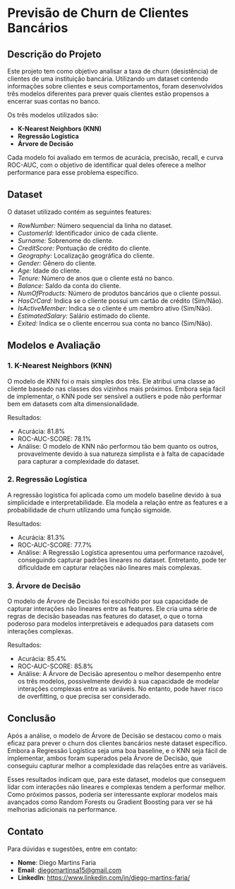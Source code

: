 # Previsão de Churn de Clientes Bancários

## Descrição do Projeto
Este projeto tem como objetivo analisar a taxa de churn (desistência) de clientes de uma instituição bancária. Utilizando um dataset contendo informações sobre clientes e seus comportamentos, foram desenvolvidos três modelos diferentes para prever quais clientes estão propensos a encerrar suas contas no banco.

Os três modelos utilizados são:

- **K-Nearest Neighbors (KNN)**
- **Regressão Logística**
- **Árvore de Decisão**

Cada modelo foi avaliado em termos de acurácia, precisão, recall, e curva ROC-AUC, com o objetivo de identificar qual deles oferece a melhor performance para esse problema específico.

## Dataset
O dataset utilizado contém as seguintes features:

- *RowNumber:* Número sequencial da linha no dataset.
- *CustomerId:* Identificador único de cada cliente.
- *Surname:* Sobrenome do cliente.
- *CreditScore:* Pontuação de crédito do cliente.
- *Geography:* Localização geográfica do cliente.
- *Gender:* Gênero do cliente.
- *Age:* Idade do cliente.
- *Tenure:* Número de anos que o cliente está no banco.
- *Balance:* Saldo da conta do cliente.
- *NumOfProducts:* Número de produtos bancários que o cliente possui.
- *HasCrCard:* Indica se o cliente possui um cartão de crédito (Sim/Não).
- *IsActiveMember:* Indica se o cliente é um membro ativo (Sim/Não).
- *EstimatedSalary:* Salário estimado do cliente.
- *Exited:* Indica se o cliente encerrou sua conta no banco (Sim/Não).

## Modelos e Avaliação
### 1.  K-Nearest Neighbors (KNN)
O modelo de KNN foi o mais simples dos três. Ele atribui uma classe ao cliente baseado nas classes dos vizinhos mais próximos. Embora seja fácil de implementar, o KNN pode ser sensível a outliers e pode não performar bem em datasets com alta dimensionalidade.

Resultados:

- Acurácia: 81.8%
- ROC-AUC-SCORE: 78.1%
- Análise: O modelo de KNN não performou tão bem quanto os outros, provavelmente devido à sua natureza simplista e à falta de capacidade para capturar a complexidade do dataset.

### 2. Regressão Logística
A regressão logística foi aplicada como um modelo baseline devido à sua simplicidade e interpretabilidade. Ela modela a relação entre as features e a probabilidade de churn utilizando uma função sigmoide.

Resultados:

- Acurácia: 81.3%
- ROC-AUC-SCORE: 77.7%
- Análise: A Regressão Logística apresentou uma performance razoável, conseguindo capturar padrões lineares no dataset. Entretanto, pode ter dificuldade em capturar relações não lineares mais complexas.

### 3. Árvore de Decisão
O modelo de Árvore de Decisão foi escolhido por sua capacidade de capturar interações não lineares entre as features. Ele cria uma série de regras de decisão baseadas nas features do dataset, o que o torna poderoso para modelos interpretáveis e adequados para datasets com interações complexas.

Resultados:

- Acurácia: 85.4%
- ROC-AUC-SCORE: 85.8%
- Análise: A Árvore de Decisão apresentou o melhor desempenho entre os três modelos, possivelmente devido à sua capacidade de modelar interações complexas entre as variáveis. No entanto, pode haver risco de overfitting, o que precisa ser considerado.

## Conclusão
Após a análise, o modelo de Árvore de Decisão se destacou como o mais eficaz para prever o churn dos clientes bancários neste dataset específico. Embora a Regressão Logística seja uma boa baseline, e o KNN seja fácil de implementar, ambos foram superados pela Árvore de Decisão, que conseguiu capturar melhor a complexidade das relações entre as variáveis.

Esses resultados indicam que, para este dataset, modelos que conseguem lidar com interações não lineares e complexas tendem a performar melhor. Como próximos passos, poderia ser interessante explorar modelos mais avançados como Random Forests ou Gradient Boosting para ver se há melhorias adicionais na performance.

## Contato

Para dúvidas e sugestões, entre em contato:

- **Nome**: Diego Martins Faria
- **Email**: diegomartinsa15@gmail.com
- **LinkedIn**: https://www.linkedin.com/in/diego-martins-faria/
